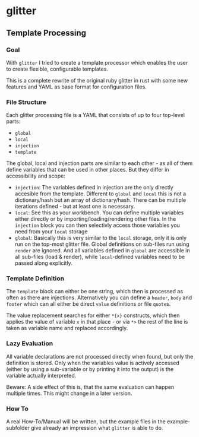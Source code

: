 glitter
========

Template Processing
---------------------

### Goal
With `glitter` I tried to create a template processor which enables the user to 
create flexible, configurable templates. 

This is a complete rewrite of the original ruby glitter in rust with some new features and YAML as base format for configuration files.

### File Structure
Each glitter processing file is a YAML that consists of up to four top-level parts:

* `global`
* `local`
* `injection`
* `template`

The global, local and injection parts are similar to each other - as all of them define variables that can be used in other places. But they differ in accessibility and scope:

- `injection`:  The variables defined in injection are the only directly accesible from the template. Different to `global` and `local` this is not a dictionary/hash but an array of dictionary/hash. There can be multiple iterations defined - but at least one is necessary.
- `local`: See this as your workbench. You can define multiple variables either directly or by importing/loading/rendering other files. In the `injection` block you can then selectivly access those variables you need from your `local` storage
- `global`: Basically this is very similar to the `local` storage, only it is only run on the top-most glitter file. Global definitions on sub-files run using `render` are ignored. And all variables defined in `global` are accessible in all sub-files (load & render), while `local`-defined variables need to be passed along explicitly.


### Template Definition

The `template` block can either be one string, which then is processed as often as there are injections. Alternatively you can define a `header`, `body` and `footer` which can all either be direct `value` definitions or file `quote`s.

The value replacement searches for either `*{x}` constructs, which then applies the value of variable `x` in that place - or via `*>` the rest of the line is taken as variable name and replaced accordingly.


### Lazy Evaluation

All variable declarations are not processed directly when found, but only the definition is stored. Only when the variables value is actively accessed (either by using a sub-variable or by printing it into the output) is the variable actually interpreted.

Beware: A side effect of this is, that the same evaluation can happen multiple times. This might change in a later version.


### How To
A real How-To/Manual will be written, but the example files in the example-subfolder give
already an impression what `glitter` is able to do.
